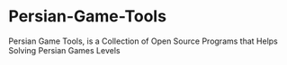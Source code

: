 # Persian-Game-Tools
Persian Game Tools, is a Collection of Open Source Programs that Helps Solving Persian Games Levels
